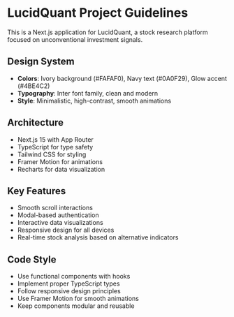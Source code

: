<!-- Use this file to provide workspace-specific custom instructions to Copilot. For more details, visit https://code.visualstudio.com/docs/copilot/copilot-customization#_use-a-githubcopilotinstructionsmd-file -->

# LucidQuant Project Guidelines

This is a Next.js application for LucidQuant, a stock research platform focused on unconventional investment signals.

## Design System
- **Colors**: Ivory background (#FAFAF0), Navy text (#0A0F29), Glow accent (#4BE4C2)
- **Typography**: Inter font family, clean and modern
- **Style**: Minimalistic, high-contrast, smooth animations

## Architecture
- Next.js 15 with App Router
- TypeScript for type safety
- Tailwind CSS for styling
- Framer Motion for animations
- Recharts for data visualization

## Key Features
- Smooth scroll interactions
- Modal-based authentication
- Interactive data visualizations
- Responsive design for all devices
- Real-time stock analysis based on alternative indicators

## Code Style
- Use functional components with hooks
- Implement proper TypeScript types
- Follow responsive design principles
- Use Framer Motion for smooth animations
- Keep components modular and reusable
